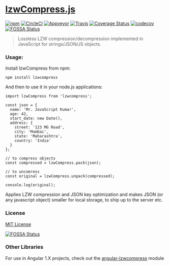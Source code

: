 [lzwCompress.js](http://floydpink.github.io/lzwCompress.js/)
==============

[![npm](https://img.shields.io/npm/v/lzwcompress.svg)](https://www.npmjs.com/package/lzwcompress) [![CircleCI](https://img.shields.io/circleci/build/github/floydpink/lzwCompress.js/main)](https://app.circleci.com/pipelines/github/floydpink/lzwCompress.js?branch=main) [![Appveyor](https://ci.appveyor.com/api/projects/status/o9414h87kwob2equ/branch/main?svg=true)](https://ci.appveyor.com/project/floydpink/lzwcompress-js/branch/main) [![Travis](https://img.shields.io/travis/floydpink/lzwCompress.js.svg)](https://travis-ci.org/floydpink/lzwCompress.js) [![Coverage Status](https://coveralls.io/repos/github/floydpink/lzwCompress.js/badge.svg?branch=main)](https://coveralls.io/github/floydpink/lzwCompress.js?branch=main) [![codecov](https://codecov.io/gh/floydpink/lzwCompress.js/branch/main/graph/badge.svg)](https://codecov.io/gh/floydpink/lzwCompress.js) [![FOSSA Status](https://app.fossa.io/api/projects/git%2Bgithub.com%2Ffloydpink%2FlzwCompress.js.svg?type=shield)](https://app.fossa.io/projects/git%2Bgithub.com%2Ffloydpink%2FlzwCompress.js?ref=badge_shield)

> Lossless LZW compression/decompression implemented in JavaScript for strings/JSON/JS objects.

### Usage:

Install lzwCompress from npm:

```
npm install lzwcompress
```

And then to use it in your node.js applications:

```ecmascript 6
import lzwCompress from 'lzwcompress';

const json = {
  name: 'Mr. JavaScript Kumar',
  age: 42,
  start_date: new Date(),
  address: {
    street: '123 MG Road',
    city: 'Mumbai',
    state: 'Maharashtra',
    country: 'India'
  }
};

// to compress objects
const compressed = lzwCompress.pack(json);

// to uncomress
const original = lzwCompress.unpack(compressed);

console.log(original);
```

Applies LZW compression and JSON key optimization and makes JSON (or any javascript object) smaller for local storage, to ship up to the server etc.

### License

[MIT License](LICENSE)

[![FOSSA Status](https://app.fossa.io/api/projects/git%2Bgithub.com%2Ffloydpink%2FlzwCompress.js.svg?type=large)](https://app.fossa.io/projects/git%2Bgithub.com%2Ffloydpink%2FlzwCompress.js?ref=badge_large)

### Other Libraries

For use in Angular 1.X projects, check out the [angular-lzwcompress](https://github.com/aengus1/angular-lzwcompress) module
